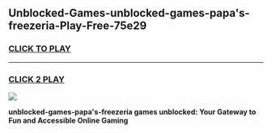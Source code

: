 
## Unblocked-Games-unblocked-games-papa's-freezeria-Play-Free-75e29
<h3>
<a href="https://premium76.site?title=unblocked-games-papa's-freezeria&ref=10A">CLICK TO PLAY</a></h3>
<hr>

<h3>
<a href="https://premium76.site?title=unblocked-games-papa's-freezeria&ref=10A">CLICK 2 PLAY</a>
  
</h3>

<a href="https://premium76.site?title=unblocked-games-papa's-freezeria&ref=10A"><img src="https://clearcache.store/games.png"></a>


**unblocked-games-papa's-freezeria games unblocked: Your Gateway to Fun and Accessible Online Gaming**
